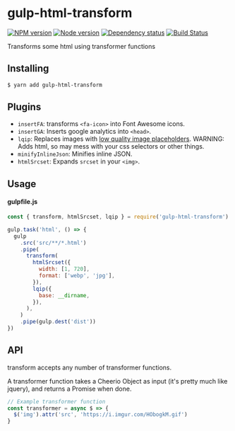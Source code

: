 # gulp-html-transform

[![NPM version][npm]][npm-url]
[![Node version][node]][node-url]
[![Dependency status][deps]][deps-url]
[![Build Status][travis]][travis-url]

[npm]: https://img.shields.io/npm/v/gulp-html-transform.svg
[npm-url]: https://www.npmjs.com/package/gulp-html-transform
[node]: https://img.shields.io/node/v/gulp-html-transform.svg
[node-url]: https://nodejs.org
[deps]: https://img.shields.io/david/Maistho/gulp-html-transform.svg
[deps-url]: https://david-dm.org/Maistho/gulp-html-transform
[travis]: https://img.shields.io/travis/Maistho/gulp-html-transform.svg
[travis-url]: https://travis-ci.org/Maistho/gulp-html-transform

Transforms some html using transformer functions

## Installing

```bash
$ yarn add gulp-html-transform
```

## Plugins

- `insertFA`: transforms `<fa-icon>` into Font Awesome icons.
- `insertGA`: Inserts google analytics into `<head>`.
- `lqip`: Replaces images with [low quality image placeholders](https://github.com/zouhir/lqip). WARNING: Adds html, so may mess with your css selectors or other things.
- `minifyInlineJson`: Minifies inline JSON.
- `htmlSrcset`: Expands `srcset` in your `<img>`.

## Usage

#### gulpfile.js

```javascript
const { transform, htmlSrcset, lqip } = require('gulp-html-transform')

gulp.task('html', () => {
  gulp
    .src('src/**/*.html')
    .pipe(
      transform(
        htmlSrcset({
          width: [1, 720],
          format: ['webp', 'jpg'],
        }),
        lqip({
          base: __dirname,
        }),
      ),
    )
    .pipe(gulp.dest('dist'))
})
```

## API

transform accepts any number of transformer functions.

A transformer function takes a Cheerio Object as input (it's pretty much like jquery), and returns a Promise when done.

```javascript
// Example transformer function
const transformer = async $ => {
  $('img').attr('src', 'https://i.imgur.com/HObogkM.gif')
}
```
